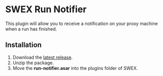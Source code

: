 # SWEX Run Notifier

This plugin will allow you to receive a notification on your proxy machine when a run has finished.

## Installation

1. Download the [latest release](https://github.com/chinleung/sw-exporter-run-notifier/releases/latest/).
2. Unzip the package.
3. Move the **run-notifier.asar** into the plugins folder of SWEX.
